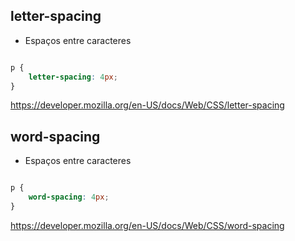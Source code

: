 ## letter-spacing

* Espaços entre caracteres

```css

p {
    letter-spacing: 4px;
}
```

https://developer.mozilla.org/en-US/docs/Web/CSS/letter-spacing

## word-spacing

* Espaços entre caracteres

```css

p {
    word-spacing: 4px;
}
```

https://developer.mozilla.org/en-US/docs/Web/CSS/word-spacing